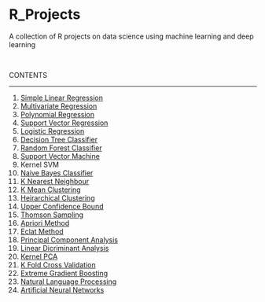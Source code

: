# R_Projects
A collection of R projects on data science using machine learning and deep learning

<br>

CONTENTS

<hr>

<ol>
  <li><a href="https://github.com/MainakRepositor/R_Projects/blob/master/simple_linear_regression.R">Simple Linear Regression</a></li>
  <li><a href="https://github.com/MainakRepositor/R_Projects/blob/master/multiple_linear_regression.R">Multivariate Regression</a></li>
  <li><a href="https://github.com/MainakRepositor/R_Projects/blob/master/polynomial_regression.R">Polynomial Regression</a></li>
  <li><a href="https://github.com/MainakRepositor/R_Projects/blob/master/svr.R">Support Vector Regression</a></li>
  <li><a href="https://github.com/MainakRepositor/R_Projects/blob/master/logistic_regression.R">Logistic Regression</a></li>
  <li><a href="https://github.com/MainakRepositor/R_Projects/blob/master/decision_tree_classification.R">Decision Tree Classifier</a></li>
  <li><a href="https://github.com/MainakRepositor/R_Projects/blob/master/random_forest_classification.R">Random Forest Classifier</a></li>
  <li><a href="https://github.com/MainakRepositor/R_Projects/blob/master/svm.R">Support Vector Machine</a></li>
  <li><a href="https://github.com/MainakRepositor/R_Projects/blob/master/kernel_svm.R"></a>Kernel SVM</li>
  <li><a href="https://github.com/MainakRepositor/R_Projects/blob/master/naive_bayes.R">Naive Bayes Classifier</a></li>
  <li><a href="https://github.com/MainakRepositor/R_Projects/blob/master/knn.R">K Nearest Neighbour</a></li>
  <li><a href="https://github.com/MainakRepositor/R_Projects/blob/master/k_means_clustering.R">K Mean Clustering</a></li>
  <li><a href="https://github.com/MainakRepositor/R_Projects/blob/master/hc.R">Heirarchical Clustering</a></li>
  <li><a href="https://github.com/MainakRepositor/R_Projects/blob/master/upper_confidence_bound.R">Upper Confidence Bound</a></li>
  <li><a href="https://github.com/MainakRepositor/R_Projects/blob/master/thompson_sampling.R">Thomson Sampling</a></li>
  <li><a href="https://github.com/MainakRepositor/R_Projects/blob/master/apriori.R">Apriori Method</a></li>
  <li><a href="https://github.com/MainakRepositor/R_Projects/blob/master/eclat.R">Eclat Method</a></li>
  <li><a href="https://github.com/MainakRepositor/R_Projects/blob/master/pca.R">Principal Component Analysis</a></li>
  <li><a href="https://github.com/MainakRepositor/R_Projects/blob/master/lda.R">Linear Dicriminant Analysis</a></li>
  <li><a href="https://github.com/MainakRepositor/R_Projects/blob/master/kernel_pca.R">Kernel PCA</a></li>
  <li><a href="https://github.com/MainakRepositor/R_Projects/blob/master/k_fold_cross_validation.R">K Fold Cross Validation</a></li>
  <li><a href="https://github.com/MainakRepositor/R_Projects/blob/master/xg_boost.R">Extreme Gradient Boosting</a></li>
  <li><a href="https://github.com/MainakRepositor/R_Projects/blob/master/natural_language_processing.R">Natural Language Processing</a></li>
  <li><a href="https://github.com/MainakRepositor/R_Projects/blob/master/ann.R">Artificial Neural Networks</a></li>
</ol>


